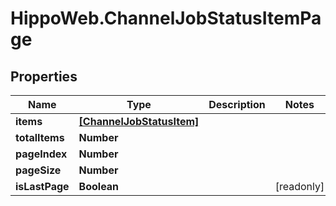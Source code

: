 # HippoWeb.ChannelJobStatusItemPage

## Properties

Name | Type | Description | Notes
------------ | ------------- | ------------- | -------------
**items** | [**[ChannelJobStatusItem]**](ChannelJobStatusItem.md) |  | 
**totalItems** | **Number** |  | 
**pageIndex** | **Number** |  | 
**pageSize** | **Number** |  | 
**isLastPage** | **Boolean** |  | [readonly] 


